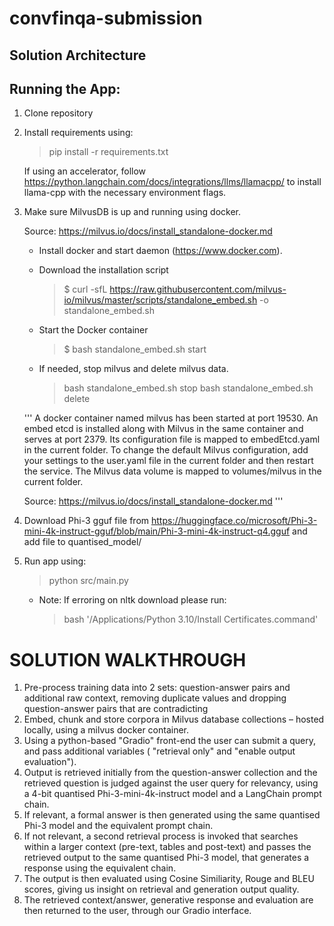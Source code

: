 # convfinqa-submission

## Solution Architecture

## Running the App:

1. Clone repository

2. Install requirements using:

    > pip install -r requirements.txt

    If using an accelerator, follow https://python.langchain.com/docs/integrations/llms/llamacpp/ to install llama-cpp with the necessary environment flags.

3. Make sure MilvusDB is up and running using docker.

    Source: https://milvus.io/docs/install_standalone-docker.md

    - Install docker and start daemon (https://www.docker.com).

    - Download the installation script
        > $ curl -sfL https://raw.githubusercontent.com/milvus-io/milvus/master/scripts/standalone_embed.sh -o standalone_embed.sh

    - Start the Docker container
        > $ bash standalone_embed.sh start

    - If needed, stop milvus and delete milvus data.
        > bash standalone_embed.sh stop
        > bash standalone_embed.sh delete

    '''
    A docker container named milvus has been started at port 19530.
    An embed etcd is installed along with Milvus in the same container and serves at port 2379. Its configuration file is mapped to embedEtcd.yaml in the current folder.
    To change the default Milvus configuration, add your settings to the user.yaml file in the current folder and then restart the service.
    The Milvus data volume is mapped to volumes/milvus in the current folder.

    Source: https://milvus.io/docs/install_standalone-docker.md
    '''

4. Download Phi-3 gguf file from https://huggingface.co/microsoft/Phi-3-mini-4k-instruct-gguf/blob/main/Phi-3-mini-4k-instruct-q4.gguf and add file to quantised_model/

5. Run app using:
    > python src/main.py

    - Note: If erroring on nltk download please run:
        > bash '/Applications/Python 3.10/Install Certificates.command'


# SOLUTION WALKTHROUGH​

1. Pre-process training data into 2 sets: question-answer pairs and additional raw context, removing duplicate values and dropping question-answer pairs that are contradicting ​
​
2. Embed, chunk and store corpora in Milvus database collections – hosted locally, using a milvus docker container.​
​
3. Using a python-based "Gradio" front-end the user can submit a query, and pass additional variables ( "retrieval only" and "enable output evaluation").​
​
4. Output is retrieved initially from the question-answer collection and the retrieved question is judged against the user query for relevancy, using a 4-bit quantised Phi-3-mini-4k-instruct model and a LangChain prompt chain.​
​
5. If relevant, a formal answer is then generated using the same quantised Phi-3 model and the equivalent prompt chain.​
​
6. If not relevant, a second retrieval process is invoked that searches within a larger context (pre-text, tables and post-text) and passes the retrieved output to the same quantised Phi-3 model, that generates a response using the equivalent chain.​
​
7. The output is then evaluated using Cosine Similiarity, Rouge and BLEU scores, giving us insight on retrieval and generation output quality.​
​
8. The retrieved context/answer, generative response and evaluation are then returned to the user, through our Gradio interface.
